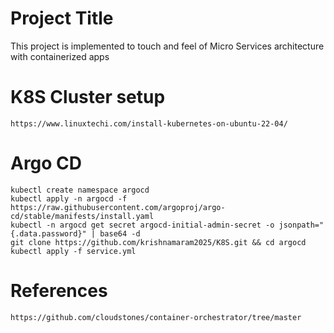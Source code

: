 # Project Title
This project is implemented to touch and feel of Micro Services architecture with containerized apps

# K8S Cluster setup
```
https://www.linuxtechi.com/install-kubernetes-on-ubuntu-22-04/
```

# Argo CD
```
kubectl create namespace argocd
kubectl apply -n argocd -f https://raw.githubusercontent.com/argoproj/argo-cd/stable/manifests/install.yaml
kubectl -n argocd get secret argocd-initial-admin-secret -o jsonpath="{.data.password}" | base64 -d
git clone https://github.com/krishnamaram2025/K8S.git && cd argocd
kubectl apply -f service.yml
```

# References
```
https://github.com/cloudstones/container-orchestrator/tree/master
```
